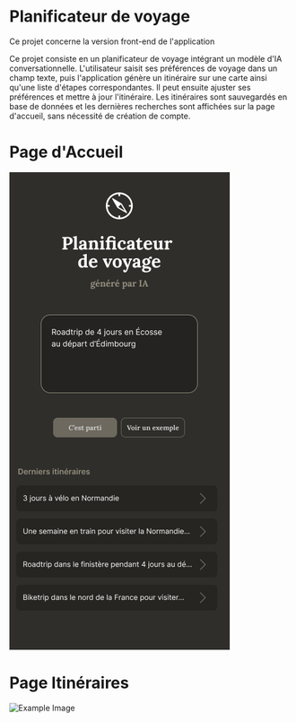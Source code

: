 # Planificateur de voyage

Ce projet concerne la version front-end de l'application 

Ce projet consiste en un planificateur de voyage intégrant un modèle d'IA conversationnelle. L'utilisateur saisit ses préférences de voyage dans un champ texte, puis l'application génère un itinéraire sur une carte ainsi qu'une liste d'étapes correspondantes. Il peut ensuite ajuster ses préférences et mettre à jour l'itinéraire. Les itinéraires sont sauvegardés en base de données et les dernières recherches sont affichées sur la page d'accueil, sans nécessité de création de compte.

# Page d'Accueil

![Example Image](./src/assets/Accueil-page.png "Example Image")


# Page Itinéraires 

![Example Image](./src/assets/Itinéraire.png "Example Image")
